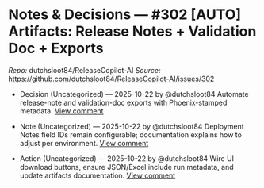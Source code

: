 # Notes & Decisions — #302 [AUTO] Artifacts: Release Notes + Validation Doc + Exports

_Repo:_ dutchsloot84/ReleaseCopilot-AI
_Source:_ https://github.com/dutchsloot84/ReleaseCopilot-AI/issues/302

- Decision (Uncategorized) — 2025-10-22 by @dutchsloot84
  Automate release-note and validation-doc exports with Phoenix-stamped metadata.
  [View comment](https://github.com/dutchsloot84/ReleaseCopilot-AI/issues/302#issuecomment-3430001953) <!-- digest:36d652814b6d903d305d643ad863825c92148221cb1f2be07a5ceb09d6b3d2d1 -->

- Note (Uncategorized) — 2025-10-22 by @dutchsloot84
  Deployment Notes field IDs remain configurable; documentation explains how to adjust per environment.
  [View comment](https://github.com/dutchsloot84/ReleaseCopilot-AI/issues/302#issuecomment-3430001953) <!-- digest:93b40575f682fae2e9766da69aa3030c8834ddc0b3534482baafac356dd04e97 -->

- Action (Uncategorized) — 2025-10-22 by @dutchsloot84
  Wire UI download buttons, ensure JSON/Excel include run metadata, and update artifacts documentation.
  [View comment](https://github.com/dutchsloot84/ReleaseCopilot-AI/issues/302#issuecomment-3430001953) <!-- digest:5b8631a7f8ba45d5ec2286ec09cd8389dcd53536af2242f447fdb93cc4719038 -->
